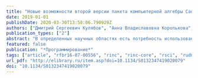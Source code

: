 ```yaml
---
title: "Новые возможности второй версии пакета компьютерной алгебры Cadabra"
date: 2019-01-01
publishDate: 2020-03-30T13:58:06.790929Z
authors: ["Дмитрий Сергеевич Кулябов", "Анна Владиславовна Королькова", "Леонид Антонович Севастьянов"]
publication_types: ["2"]
abstract: "В определенных научных областях есть потребность использования операций над тензорами. Для облегчения кропотливой работы над тензорными расчетами можно использовать системы компьютерной алгебры. В качестве основной системы тензорной компьютерной алгебры авторами данной работы в своих научных исследованиях уже несколько лет используется система Cadabra. Недавно вышла работоспособная вторая версия этой программы. В ней сделан ряд улучшений, которые можно позиционировать как революционные. Наиболее яркие улучшения касаются реализации компонентных тензорных операций и смены идеологии программной реализации системы по сравнению с первой версией Cadabra. В данной статье дается краткий обзор ключевых улучшений в системе Cadabra."
featured: false
publication: "*Программирование*"
tags: ["article", "rfbr16-07-00556", "rinc", "rinc-core", "rsci", "rudn5-100", "vak"]
url_pdf: "http://elibrary.ru/item.asp?doi=10.1134/S0132347419020079"
doi: "10.1134/S0132347419020079"
---
```


